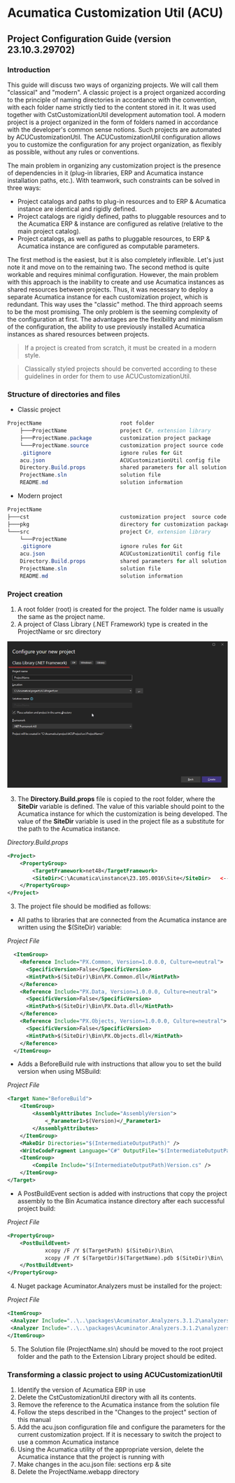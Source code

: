 # Acumatica Customization Util (ACU)

## Project Configuration Guide (version 23.10.3.29702)

### Introduction

This guide will discuss two ways of organizing projects. We will call them "classical" and "modern".
A classic project is a project organized according to the principle of naming directories in accordance with the convention, with each folder name strictly tied to the content stored in it. It was used together with CstCustomizationUtil development automation tool.
A modern project is a project organized in the form of folders named in accordance with the developer's common sense notions. Such projects are automated by ACUCustomizationUtil. The ACUCustomizationUtil configuration allows you to customize the configuration for any project organization, as flexibly as possible, without any rules or conventions. 

The main problem in organizing any customization project is the presence of dependencies in it (plug-in libraries, ERP and Acumatica instance installation paths, etc.). With teamwork, such constraints can be solved in three ways:

- Project catalogs and paths to plug-in resources and to ERP & Acumatica instance are identical and rigidly defined.
- Project catalogs are rigidly defined, paths to pluggable resources and to the Acumatica ERP & instance are configured as relative (relative to the main project catalog).
- Project catalogs, as well as paths to pluggable resources, to ERP & Acumatica instance are configured as computable parameters.

The first method is the easiest, but it is also completely inflexible. Let's just note it and move on to the remaining two.
The second method is quite workable and requires minimal configuration. However, the main problem with this approach is the inability to create and use Acumatica instances as shared resources between projects. Thus, it was necessary to deploy a separate Acumatica instance for each customization project, which is redundant. This way uses the "classic" method.
The third approach seems to be the most promising. The only problem is the seeming complexity of the configuration at first. The advantages are the flexibility and minimalism of the configuration, the ability to use previously installed Acumatica instances as shared resources between projects.

> If a project is created from scratch, it must be created in a modern style.

> Classically styled projects should be converted according to these guidelines in order for them to use ACUCustomizationUtil.

### Structure of directories and files

* Classic project
```powershell
ProjectName                         root folder
    ├───ProjectName                 project C#, extension library
    ├───ProjectName.package         customization project package
    └───ProjectName.source          customization project source code
	.gitignore                      ignore rules for Git
	acu.json                        ACUCustomizationUtil config file
	Directory.Build.props           shared parameters for all solution projects
	ProjectName.sln                 solution file
	README.md                       solution information
```

* Modern project
```powershell
ProjectName
├───cst                             customization project  source code
├───pkg                             directory for customization packages
└───src                             project C#, extension library
    └───ProjectName
	.gitignore						ignore rules for Git
	acu.json						ACUCustomizationUtil config file
	Directory.Build.props			shared parameters for all solution projects
	ProjectName.sln					solution file
	README.md						solution information
```

### Project creation
1. A root folder (root) is created for the project. The folder name is usually the same as the project name.
2. A project of Class Library (.NET Framework) type is created in the ProjectName or src directory

![CreateNewProject](img/CreateNewProject.png)

3. The **Directory.Build.props** file is copied to the root folder, where the **SiteDir** variable is defined. The value of this variable should point to the Acumatica instance for which the customization is being developed. The value of the **SiteDir** variable is used in the project file as a substitute for the path to the Acumatica instance.

_Directory.Build.props_
```xml
<Project>
    <PropertyGroup>
        <TargetFramework>net48</TargetFramework>
        <SiteDir>C:\Acumatica\instance\23.105.0016\Site</SiteDir>   <--- Variable SiteDir. 
    </PropertyGroup>
</Project>
```
3. The project file should be modified as follows:

 * All paths to libraries that are connected from the Acumatica instance are written using the $(SiteDir) variable:
	
_Project File_
```xml
  <ItemGroup>
    <Reference Include="PX.Common, Version=1.0.0.0, Culture=neutral">
      <SpecificVersion>False</SpecificVersion>
      <HintPath>$(SiteDir)\Bin\PX.Common.dll</HintPath>
    </Reference>
    <Reference Include="PX.Data, Version=1.0.0.0, Culture=neutral">
      <SpecificVersion>False</SpecificVersion>
      <HintPath>$(SiteDir)\Bin\PX.Data.dll</HintPath>
    </Reference>
    <Reference Include="PX.Objects, Version=1.0.0.0, Culture=neutral">
      <SpecificVersion>False</SpecificVersion>
      <HintPath>$(SiteDir)\Bin\PX.Objects.dll</HintPath>
    </Reference>
  </ItemGroup>
```
 * Adds a BeforeBuild rule with instructions that allow you to set the build version when using MSBuild:
 
 _Project File_
```xml
<Target Name="BeforeBuild">
	<ItemGroup>
		<AssemblyAttributes Include="AssemblyVersion">
			<_Parameter1>$(Version)</_Parameter1>
		</AssemblyAttributes>
	</ItemGroup>
	<MakeDir Directories="$(IntermediateOutputPath)" />
	<WriteCodeFragment Language="C#" OutputFile="$(IntermediateOutputPath)Version.cs"  AssemblyAttributes="@(AssemblyAttributes)" />
	<ItemGroup>
		<Compile Include="$(IntermediateOutputPath)Version.cs" />
	</ItemGroup>
</Target>
```

 * A PostBuildEvent section is added with instructions that copy the project assembly to the Bin Acumatica instance directory after each successful project build:
 
 _Project File_
```xml
<PropertyGroup>
	<PostBuildEvent>
			xcopy /F /Y $(TargetPath) $(SiteDir)\Bin\
			xcopy /F /Y $(TargetDir)$(TargetName).pdb $(SiteDir)\Bin\
	</PostBuildEvent>
</PropertyGroup>
```
4. Nuget package Acuminator.Analyzers must be installed for the project:
 
 _Project File_
 ```xml
<ItemGroup>
  <Analyzer Include="..\..\packages\Acuminator.Analyzers.3.1.2\analyzers\dotnet\cs\Acuminator.Analyzers.dll" />
  <Analyzer Include="..\..\packages\Acuminator.Analyzers.3.1.2\analyzers\dotnet\cs\Acuminator.Utilities.dll" />
</ItemGroup>
```

5. The Solution file (ProjectName.sln) should be moved to the root project folder and the path to the Extension Library project should be edited.

### Transforming a classic project to using ACUCustomizationUtil
1. Identify the version of Acumatica ERP in use
2. Delete the CstCustomizationUtil directory with all its contents.
3. Remove the reference to the Acumatica instance from the solution file
4. Follow the steps described in the "Changes to the project" section of this manual
5. Add the acu.json configuration file and configure the parameters for the current customization project.
If it is necessary to switch the project to use a common Acumatica instance
6. Using the Acumatica utility of the appropriate version, delete the Acumatica instance that the project is running with
7. Make changes in the acu.json file: sections erp & site
8. Delete the ProjectName.webapp directory
